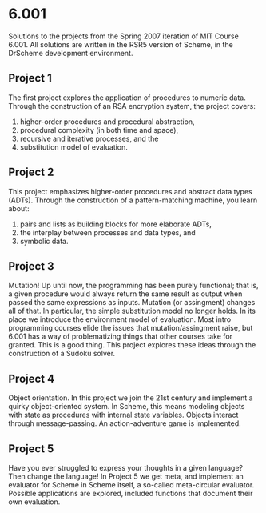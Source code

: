 # 6.001

Solutions to the projects from the Spring 2007 iteration of MIT Course 6.001. All solutions are written in the RSR5 version of Scheme, in the DrScheme development environment.

## Project 1
The first project explores the application of procedures to numeric data. Through the construction of an RSA encryption system, the project covers:

1. higher-order procedures and procedural abstraction,
2. procedural complexity (in both time and space), 
3. recursive and iterative processes, and the
4. substitution model of evaluation.

## Project 2
This project emphasizes higher-order procedures and abstract data types (ADTs). Through the construction of a pattern-matching machine, you learn about: 

1. pairs and lists as building blocks for more elaborate ADTs,
2. the interplay between processes and data types, and
3. symbolic data.

## Project 3
Mutation! Up until now, the programming has been purely functional; that is, a given procedure would always return the same result as output when passed the same expressions as inputs. Mutation (or assingment) changes all of that. In particular, the simple substitution model no longer holds. In its place we introduce the environment model of evaluation. Most intro programming courses elide the issues that mutation/assingment raise, but 6.001 has a way of problematizing things that other courses take for granted. This is a good thing. This project explores these ideas through the construction of a Sudoku solver. 

## Project 4
Object orientation. In this project we join the 21st century and implement a quirky object-oriented system. In Scheme, this means modeling objects with state as procedures with internal state variables. Objects interact through message-passing. An action-adventure game is implemented. 

## Project 5
Have you ever struggled to express your thoughts in a given language? Then change the language! In Project 5 we get meta, and implement an evaluator for Scheme in Scheme itself, a so-called meta-circular evaluator. Possible applications are explored, included functions that document their own evaluation.
